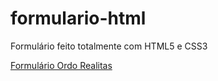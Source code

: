 # formulario-html
 Formulário feito totalmente com HTML5 e CSS3 

<a href="/formulario.html">Formulário Ordo Realitas</a>